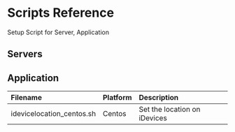 # Scripts Reference
Setup Script for Server, Application

## Servers
## Application

|Filename                           |Platform         |Description                                   |
|:----------------------------------|:----------------|:---------------------------------------------|
|idevicelocation_centos.sh          |Centos           |Set the location on iDevices                  |
